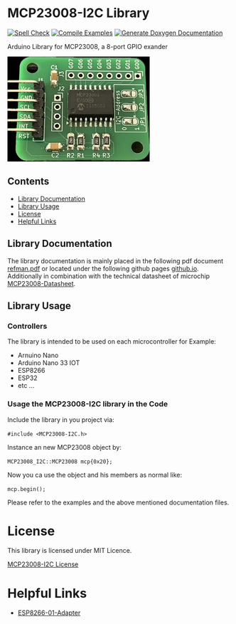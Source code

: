 # MCP23008-I2C Library
[![Spell Check](https://github.com/hasenradball/MCP23008-I2C/actions/workflows/spell_checker.yml/badge.svg)](https://github.com/hasenradball/MCP23008-I2C/actions/workflows/spell_checker.yml)
[![Compile Examples](https://github.com/hasenradball/MCP23008-I2C/actions/workflows/compile_examples.yml/badge.svg)](https://github.com/hasenradball/MCP23008-I2C/actions/workflows/compile_examples.yml)
[![Generate Doxygen Documentation](https://github.com/hasenradball/MCP23008-I2C/actions/workflows/doxygen.yml/badge.svg)](https://github.com/hasenradball/MCP23008-I2C/actions/workflows/doxygen.yml)

Arduino Library for MCP23008, a 8-port GPIO exander 

![MPC23008_adapter.png](docs/MCP23008_adapter.png)

## Contents
* [Library Documentation](#library-documentation)
* [Library Usage](#library-usage)
* [License](#license)
* [Helpful Links](#helpful-links)

## Library Documentation
The library documentation is mainly placed in the following pdf document [refman.pdf](./docs/latex/refman.pdf) or located under the following github pages [github.io](https://hasenradball.github.io/MCP23008-I2C).<br>
Additionally in combination with the technical datasheet of microchip [MCP23008-Datasheet](./docs/MCP23008-Datasheet.pdf).


## Library Usage
### Controllers
The library is intended to be used on each microcontroller for Example:<br>
* Arnuino Nano
* Arduino Nano 33 IOT
* ESP8266
* ESP32
* etc ...

### Usage the MCP23008-I2C library in the Code
Include the library in you project via:

`#include <MCP23008-I2C.h>`

Instance an new MCP23008 object by:

`MCP23008_I2C::MCP23008 mcp{0x20};`

Now you ca use the object and his members as normal like:

`mcp.begin();`


Please refer to the examples and the above mentioned documentation files.

# License
This library is licensed under MIT Licence.

[MCP23008-I2C License](https://github.com/hasenradball/MCP23008-I2C/blob/master/LICENSE)


# Helpful Links
* [ESP8266-01-Adapter](https://esp8266-01-adapter.de)
